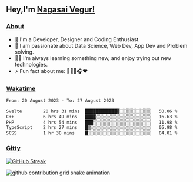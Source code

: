 ## Hey,I'm [Nagasai Vegur!](https://nsvegur.vercel.app/)

### [About](https://nsvegur.me/)

- 🔭 I'm a Developer, Designer and Coding Enthusiast.
- 🎲 I am passionate about Data Science, Web Dev, App Dev and Problem solving. 
- 👨‍💻 I'm always learning something new, and enjoy trying out new technologies.
- ⚡ Fun fact about me: 👨🏻‍💻🎧♥️

### [Wakatime](https://wakatime.com/@NSVegur)

<!--START_SECTION:waka-->

```txt
From: 20 August 2023 - To: 27 August 2023

Svelte        20 hrs 31 mins  ████████████▓░░░░░░░░░░░░   50.06 %
C++           6 hrs 49 mins   ████░░░░░░░░░░░░░░░░░░░░░   16.63 %
PHP           4 hrs 54 mins   ███░░░░░░░░░░░░░░░░░░░░░░   11.98 %
TypeScript    2 hrs 27 mins   █▒░░░░░░░░░░░░░░░░░░░░░░░   05.98 %
SCSS          1 hr 38 mins    █░░░░░░░░░░░░░░░░░░░░░░░░   04.01 %
```

<!--END_SECTION:waka-->

### [Gitty](https://github.com/NSVEGUR?tab=repositories)

[![GitHub Streak](https://github-readme-streak-stats.herokuapp.com?user=NSVEGUR&theme=dark&hide_border=true&date_format=M%20j%5B%2C%20Y%5D&ring=57A6FF&fire=57A6FF&currStreakLabel=57A6FF&background=0F1017)]('https://github.com/NSVEGUR')

![github contribution grid snake animation](https://raw.githubusercontent.com/NSVEGUR/NSVEGUR/output/github-contribution-grid-snake.svg)
